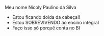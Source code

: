  Meu nome Nicoly Paulino da Silva
 - Estou ficando doida da cabeça!!
 - Estou SOBREVIVENDO ao ensino integral
 - Faço isso só porquê conta no BI
